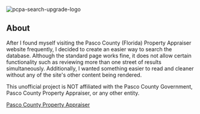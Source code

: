 ![pcpa-search-upgrade-logo](https://obiemunoz.github.io/pcpa-search-app/static/media/logo.ea2310b1.png)
## About
After I found myself visiting the Pasco County (Florida) Property Appraiser website frequently, I decided to create an easier way to search the database. Although the standard page works fine, it does not allow certain functionality such as reviewing more than one street of results simultaneously. Additionally, I wanted something easier to read and cleaner without any of the site's other content being rendered.

This unofficial project is NOT affiliated with the Pasco County Government, Pasco County Property Appraiser, or any other entity.

<a href="https://search.pascopa.com/">Pasco County Property Appraiser</a>